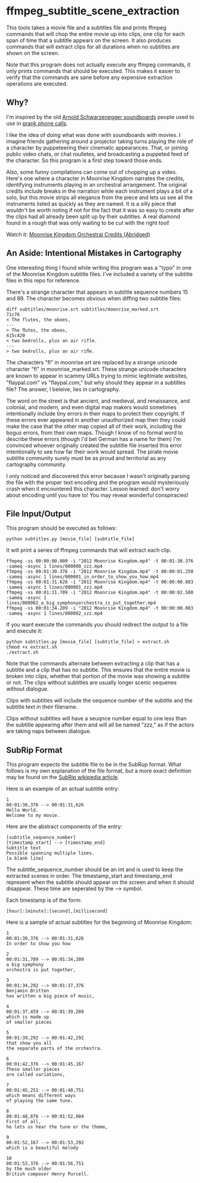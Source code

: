 ffmpeg_subtitle_scene_extraction
================================
This tools takes a movie file and a subtitles file and prints ffmpeg commands
that will chop the entire movie up into clips, one clip for each span of time
that a subtitle appears on the screen. It also produces commands that will
extract clips for all durations when no subtitles are shown on the screen.

Note that this program does not actually execute any ffmpeg commands, it only
prints commands that should be executed. This makes it easier to verify that
the commands are sane before any expensive extraction operations are executed.

Why?
----
I'm inspired by the old [Arnold Schwarzenegger soundboards](http://www.ebaumsworld.com/soundboards/play/1879/)
people used to use in [prank phone calls](http://www.youtube.com/watch?v=BwSKulVBaQg).

I like the idea of doing what was done with soundboards with movies. I imagine
friends gathering around a projector taking turns playing the role of a character
by puppeteering their cinematic appearances. That, or joining public video chats,
or chat roulletes, and broadcasting a puppeted feed of the character. So this
program is a first step toward those ends.

Also, some funny compilations can come out of chopping up a video. Here's one where
a character in Moonrise Kingdom narrates the credits, identifying instruments playing
in an orchestral arrangement. The original credits include breaks in the narration
while each instrument plays a bit of a solo, but this movie strips all elegance from
the piece and lets us see all the instruments listed as quickly as they are named. It
is a silly piece that wouldn't be worth noting if not for the fact that it was so easy
to create after the clips had all already been split up by their subtitles. A real
diamond found in a rough that was only waiting to be cut with the right tool!

Watch it: [Moonrise Kingdom Orchestral Credits (Abridged)](http://www.youtube.com/watch?v=wFQKHNaO4-I)

An Aside: Intentional Mistakes in Cartography
-----------------------------------
One interesting thing I found while writing this program was a "typo" in one of
the Moonrise Kingdom subtitle files. I've included a variety of the subtitle
files in this repo for reference.

There's a strange character that appears in subtitle sequence numbers 15 and 89.
The character becomes obvious when diffing two subtitle files:

    diff subtitles/moonrise.srt subtitles/moonrise_marked.srt
    71c76
    < The flutes, the oboes,
    ---
    > The ﬂutes, the oboes,
    415c420
    < two bedrolls, plus an air rifle.
    ---
    > two bedrolls, plus an air riﬂe.

The characters "fl" in moonrise.srt are replaced by a strange unicode character "ﬂ"
in moonrise_marked.srt. These strange unicode characters are known to appear in
scammy URLs trying to mimic legitimate websites, "flaypal.com" vs "ﬂaypal.com,"
but why should they appear in a subtitles file? The answer, I beleive, lies in
cartography.

The word on the street is that ancient, and medieval, and renaissance, and colonial,
and modern, and even digital map makers would sometimes intentionally include tiny
errors in their maps to protect their copyright. If these errors ever appeared in
another unauthorized map then they could make the case that the other map copied
all of their work, including the bogus errors, from their own maps. Though I know
of no formal word to describe these errors (though I'd bet German has a name for
them) I'm convinced whoever originally created the subtitle file inserted this error
intentionally to see how far their work would spread. The pirate movie subtitle
community surely must be as proud and territorial as any cartography community.

I only noticed and discovered this error because I wasn't originally parsing the
file with the proper text encoding and the program would mysteriously crash when
it encountered this character. Lesson learned: don't worry about encoding until
you have to! You may reveal wonderful conspiracies!

File Input/Output
-----------------
This program should be executed as follows:

    python subtitles.py [movie_file] [subtitle_file]

It will print a series of ffmpeg commands that will extract each clip.

    ffmpeg -ss 00:00:00.000 -i "2012 Moonrise Kingdom.mp4" -t 00:01:30.376 -sameq -async 1 lines/000000_zzz.mp4
    ffmpeg -ss 00:01:30.376 -i "2012 Moonrise Kingdom.mp4" -t 00:00:01.250 -sameq -async 1 lines/000001_in_order_to_show_you_how.mp4
    ffmpeg -ss 00:01:31.626 -i "2012 Moonrise Kingdom.mp4" -t 00:00:00.083 -sameq -async 1 lines/000001_zzz.mp4
    ffmpeg -ss 00:01:31.709 -i "2012 Moonrise Kingdom.mp4" -t 00:00:02.500 -sameq -async 1 lines/000002_a_big_symphonyorchestra_is_put_together.mp4
    ffmpeg -ss 00:01:34.209 -i "2012 Moonrise Kingdom.mp4" -t 00:00:00.083 -sameq -async 1 lines/000002_zzz.mp4

If you want execute the commands you should redirect the output to a file
and execute it:

    python subtitles.py [movie_file] [subtitle_file] > extract.sh
    chmod +x extract.sh
    ./extract.sh

Note that the commands alternate between extracting a clip that has a subtitle
and a clip that has no subtitle. This ensures that the entire movie is broken
into clips, whether that portion of the movie was showing a subtitle or not.
The clips without subtitles are usually longer scenic sequenes without dialogue.

Clips with subtitles will include the sequence number of the subtitle and the
subtitle text in their filename.

Clips without subtitles will have a seuqnce number equal to one less than the subtitle
appearing after them and will all be named "zzz," as if the actors are taking naps
between dialogue.

SubRip Format
-------------
This program expects the subtitle file to be in the SubRup format. What follows
is my own explanation of the file format, but a more exact definition may be found
on the [SubRip wikipedia article](http://en.wikipedia.org/wiki/SubRip).

Here is an example of an actual subtitle entry:

    1
    00:01:30,376 --> 00:01:31,626
    Hello World.
    Welcome to my movie.

Here are the abstract components of the entry:

    [subtitle_sequence_number]
    [timestamp_start] --> [timestamp_end]
    Subtitle text
    Possible spanning multiple lines.
    [a blank line]

The subtitle_sequence_number should be an int and is used to keep the extracted
scenes in order. The timestamp_start and timestamp_end represent when the subtitle
should appear on the screen and when it should disappear. These time are seperated
by the --> symbol.

Each timestamp is of the form:

    [hour]:[minute]:[second],[millisecond]

Here is a sample of actual subtitles for the beginning of Moonrise Kingdom:

    1
    00:01:30,376 --> 00:01:31,626
    In order to show you how

    2
    00:01:31,709 --> 00:01:34,209
    a big symphony
    orchestra is put together,

    3
    00:01:34,292 --> 00:01:37,376
    Benjamin Britten
    has written a big piece of music,

    4
    00:01:37,459 --> 00:01:39,209
    which is made up
    of smaller pieces

    5
    00:01:39,292 --> 00:01:42,292
    that show you all
    the separate parts of the orchestra.

    6
    00:01:42,376 --> 00:01:45,167
    These smaller pieces
    are called variations,

    7
    00:01:45,251 --> 00:01:48,751
    which means different ways
    of playing the same tune.

    8
    00:01:48,876 --> 00:01:52,084
    First of all,
    he lets us hear the tune or the theme,

    9
    00:01:52,167 --> 00:01:53,292
    which is a beautiful melody

    10
    00:01:53,376 --> 00:01:56,751
    by the much older
    British composer Henry Purcell.
